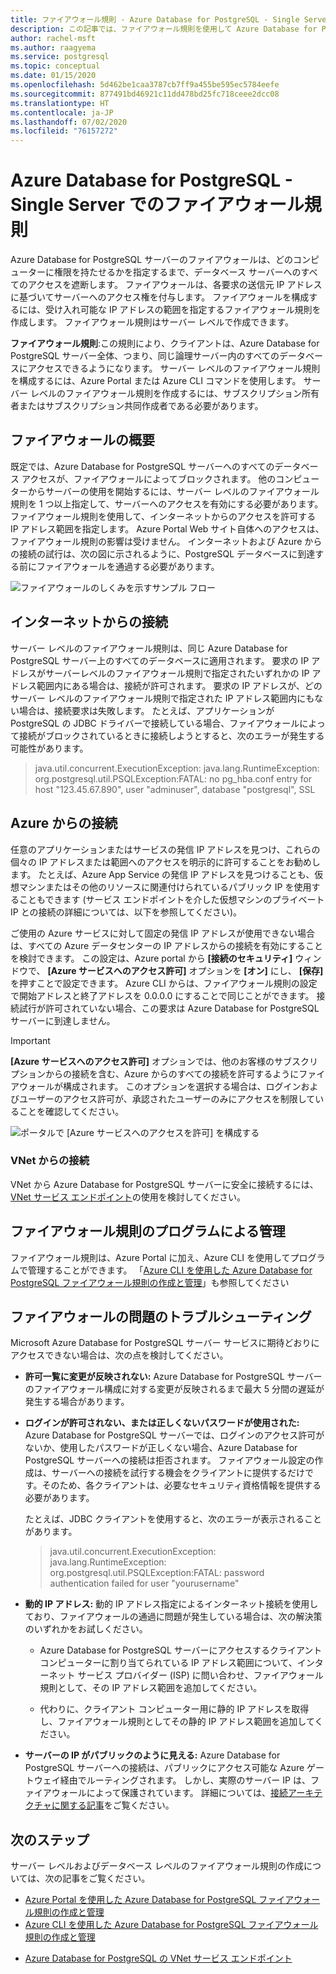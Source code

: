```yaml
---
title: ファイアウォール規則 - Azure Database for PostgreSQL - Single Server
description: この記事では、ファイアウォール規則を使用して Azure Database for PostgreSQL - Single Server に接続する方法について説明します。
author: rachel-msft
ms.author: raagyema
ms.service: postgresql
ms.topic: conceptual
ms.date: 01/15/2020
ms.openlocfilehash: 5d462be1caa3787cb7ff9a455be595ec5784eefe
ms.sourcegitcommit: 877491bd46921c11dd478bd25fc718ceee2dcc08
ms.translationtype: HT
ms.contentlocale: ja-JP
ms.lasthandoff: 07/02/2020
ms.locfileid: "76157272"
---
```

# <a name="firewall-rules-in-azure-database-for-postgresql---single-server"></a>Azure Database for PostgreSQL - Single Server でのファイアウォール規則
Azure Database for PostgreSQL サーバーのファイアウォールは、どのコンピューターに権限を持たせるかを指定するまで、データベース サーバーへのすべてのアクセスを遮断します。 ファイアウォールは、各要求の送信元 IP アドレスに基づいてサーバーへのアクセス権を付与します。
ファイアウォールを構成するには、受け入れ可能な IP アドレスの範囲を指定するファイアウォール規則を作成します。 ファイアウォール規則はサーバー レベルで作成できます。

**ファイアウォール規則**:この規則により、クライアントは、Azure Database for PostgreSQL サーバー全体、つまり、同じ論理サーバー内のすべてのデータベースにアクセスできるようになります。 サーバー レベルのファイアウォール規則を構成するには、Azure Portal または Azure CLI コマンドを使用します。 サーバー レベルのファイアウォール規則を作成するには、サブスクリプション所有者またはサブスクリプション共同作成者である必要があります。

## <a name="firewall-overview"></a>ファイアウォールの概要
既定では、Azure Database for PostgreSQL サーバーへのすべてのデータベース アクセスが、ファイアウォールによってブロックされます。 他のコンピューターからサーバーの使用を開始するには、サーバー レベルのファイアウォール規則を 1 つ以上指定して、サーバーへのアクセスを有効にする必要があります。 ファイアウォール規則を使用して、インターネットからのアクセスを許可する IP アドレス範囲を指定します。 Azure Portal Web サイト自体へのアクセスは、ファイアウォール規則の影響は受けません。
インターネットおよび Azure からの接続の試行は、次の図に示されるように、PostgreSQL データベースに到達する前にファイアウォールを通過する必要があります。

![ファイアウォールのしくみを示すサンプル フロー](media/concepts-firewall-rules/1-firewall-concept.png)

## <a name="connecting-from-the-internet"></a>インターネットからの接続
サーバー レベルのファイアウォール規則は、同じ Azure Database for PostgreSQL サーバー上のすべてのデータベースに適用されます。 要求の IP アドレスがサーバーレベルのファイアウォール規則で指定されたいずれかの IP アドレス範囲内にある場合は、接続が許可されます。
要求の IP アドレスが、どのサーバー レベルのファイアウォール規則で指定された IP アドレス範囲内にもない場合は、接続要求は失敗します。
たとえば、アプリケーションが PostgreSQL の JDBC ドライバーで接続している場合、ファイアウォールによって接続がブロックされているときに接続しようとすると、次のエラーが発生する可能性があります。
> java.util.concurrent.ExecutionException: java.lang.RuntimeException: org.postgresql.util.PSQLException:FATAL: no pg\_hba.conf entry for host "123.45.67.890", user "adminuser", database "postgresql", SSL

## <a name="connecting-from-azure"></a>Azure からの接続
任意のアプリケーションまたはサービスの発信 IP アドレスを見つけ、これらの個々の IP アドレスまたは範囲へのアクセスを明示的に許可することをお勧めします。 たとえば、Azure App Service の発信 IP アドレスを見つけることも、仮想マシンまたはその他のリソースに関連付けられているパブリック IP を使用することもできます (サービス エンドポイントを介した仮想マシンのプライベート IP との接続の詳細については、以下を参照してください)。 

ご使用の Azure サービスに対して固定の発信 IP アドレスが使用できない場合は、すべての Azure データセンターの IP アドレスからの接続を有効にすることを検討できます。 この設定は、Azure portal から **[接続のセキュリティ]** ウィンドウで、 **[Azure サービスへのアクセス許可]** オプションを **[オン]** にし、 **[保存]** を押すことで設定できます。 Azure CLI からは、ファイアウォール規則の設定で開始アドレスと終了アドレスを 0.0.0.0 にすることで同じことができます。 接続試行が許可されていない場合、この要求は Azure Database for PostgreSQL サーバーに到達しません。

> [!IMPORTANT]
> **[Azure サービスへのアクセス許可]** オプションでは、他のお客様のサブスクリプションからの接続を含む、Azure からのすべての接続を許可するようにファイアウォールが構成されます。 このオプションを選択する場合は、ログインおよびユーザーのアクセス許可が、承認されたユーザーのみにアクセスを制限していることを確認してください。
> 

![ポータルで [Azure サービスへのアクセスを許可] を構成する](media/concepts-firewall-rules/allow-azure-services.png)

### <a name="connecting-from-a-vnet"></a>VNet からの接続
VNet から Azure Database for PostgreSQL サーバーに安全に接続するには、[VNet サービス エンドポイント](./concepts-data-access-and-security-vnet.md)の使用を検討してください。 

## <a name="programmatically-managing-firewall-rules"></a>ファイアウォール規則のプログラムによる管理
ファイアウォール規則は、Azure Portal に加え、Azure CLI を使用してプログラムで管理することができます。
「[Azure CLI を使用した Azure Database for PostgreSQL ファイアウォール規則の作成と管理](howto-manage-firewall-using-cli.md)」も参照してください

## <a name="troubleshooting-firewall-issues"></a>ファイアウォールの問題のトラブルシューティング
Microsoft Azure Database for PostgreSQL サーバー サービスに期待どおりにアクセスできない場合は、次の点を検討してください。

* **許可一覧に変更が反映されない:** Azure Database for PostgreSQL サーバーのファイアウォール構成に対する変更が反映されるまで最大 5 分間の遅延が発生する場合があります。

* **ログインが許可されない、または正しくないパスワードが使用された:** Azure Database for PostgreSQL サーバーでは、ログインのアクセス許可がないか、使用したパスワードが正しくない場合、Azure Database for PostgreSQL サーバーへの接続は拒否されます。 ファイアウォール設定の作成は、サーバーへの接続を試行する機会をクライアントに提供するだけです。そのため、各クライアントは、必要なセキュリティ資格情報を提供する必要があります。

   たとえば、JDBC クライアントを使用すると、次のエラーが表示されることがあります。
   > java.util.concurrent.ExecutionException: java.lang.RuntimeException: org.postgresql.util.PSQLException:FATAL: password authentication failed for user "yourusername"

* **動的 IP アドレス:** 動的 IP アドレス指定によるインターネット接続を使用しており、ファイアウォールの通過に問題が発生している場合は、次の解決策のいずれかをお試しください。

   * Azure Database for PostgreSQL サーバーにアクセスするクライアント コンピューターに割り当てられている IP アドレス範囲について、インターネット サービス プロバイダー (ISP) に問い合わせ、ファイアウォール規則として、その IP アドレス範囲を追加してください。

   * 代わりに、クライアント コンピューター用に静的 IP アドレスを取得し、ファイアウォール規則としてその静的 IP アドレス範囲を追加してください。

* **サーバーの IP がパブリックのように見える:** Azure Database for PostgreSQL サーバーへの接続は、パブリックにアクセス可能な Azure ゲートウェイ経由でルーティングされます。 しかし、実際のサーバー IP は、ファイアウォールによって保護されています。 詳細については、[接続アーキテクチャに関する記事](concepts-connectivity-architecture.md)をご覧ください。 

## <a name="next-steps"></a>次のステップ
サーバー レベルおよびデータベース レベルのファイアウォール規則の作成については、次の記事をご覧ください。
* [Azure Portal を使用した Azure Database for PostgreSQL ファイアウォール規則の作成と管理](howto-manage-firewall-using-portal.md)
* [Azure CLI を使用した Azure Database for PostgreSQL ファイアウォール規則の作成と管理](howto-manage-firewall-using-cli.md)
- [Azure Database for PostgreSQL の VNet サービス エンドポイント](./concepts-data-access-and-security-vnet.md)
